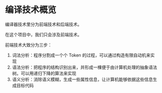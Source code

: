 # 编译技术概览
编译器技术里分为前端技术和后端技术。

在这个项目中，我们只会涉及前端技术。

前端技术大致分为三步：
1. 词法分析：程序分割成一个个 Token 的过程，可以通过构造有限自动机来实现
2. 语法分析：把程序的结构识别出来，并形成一棵便于由计算机处理的抽象语法树。可以用递归下降的算法来实现
3. 语义分析：消除语义模糊，生成一些属性信息，让计算机能够依据这些信息生成目标代码